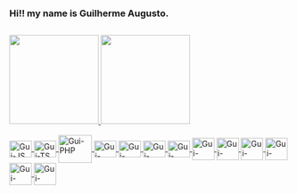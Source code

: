### Hi!! my name is Guilherme Augusto.

##

<div>
  <a href="https://github.com/Guilherme-px">
  <img height="160em" src="https://github-readme-stats-sigma-five.vercel.app/api?username=Guilherme-px&show_icons=true&theme=react&include_all_commits=true&count_private=true"/>
  <img height="160em" src="https://github-readme-stats-vercel-sigma-five.app/api/top-langs/?username=Guilherme-px&layout=compact&langs_count=7&theme=react"/>
</div>
<div style="display: inline_block"><br>
  <img align="center" alt="Gui-JS" height="30" width="40" src="https://icongr.am/devicon/javascript-original.svg?size=128&color=currentColor">
  <img align="center" alt="Gui-TS" height="30" width="40" src="https://icongr.am/devicon/typescript-original.svg?size=128&color=currentColor">
  <img align="center" alt="Gui-PHP" height="50" width="60" src="https://icongr.am/devicon/php-original.svg?size=148&color=currentColor">
  <img align="center" alt="Gui-VUE" height="30" width="40" src="https://icongr.am/devicon/vuejs-original.svg?size=128&color=currentColor">
  <img align="center" alt="Gui-REACT" height="30" width="40" src="https://icongr.am/devicon/react-original.svg?size=128&color=currentColor">
  <img align="center" alt="Gui-HTML" height="30" width="40" src="https://icongr.am/devicon/html5-original.svg?size=128&color=currentColor">
  <img align="center" alt="Gui-CSS" height="30" width="40" src="https://icongr.am/devicon/css3-original.svg?size=128&color=currentColor">
  <img align="center" alt="Gui-NODE" heigth="30" width="40" src="https://icongr.am/devicon/nodejs-original.svg?size=128&color=currentColor">
  <img align="center" alt="Gui-Epress" heigth="30" width="40" src="https://icongr.am/devicon/express-original.svg?size=128&color=ffffff">
  <img align="center" alt="Gui-Postgres" heigth="30" width="40" src="https://icongr.am/devicon/postgresql-original.svg?size=128&color=currentColor">
  <img align="center" alt="Gui-Mongo" heigth="30" width="40" src="https://icongr.am/devicon/mongodb-original.svg?size=128&color=currentColor">
  <img align="center" alt="Gui-Web-Pack" heigth="30" width="40" src="https://icongr.am/devicon/webpack-original.svg?size=128&color=currentColor">
  <img align="center" alt="Gui-Docker" heigth="30" width="40" src="https://icongr.am/devicon/docker-original.svg?size=128&color=currentColor">
</div>
